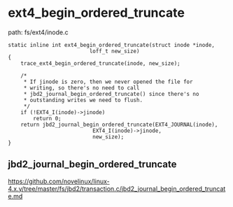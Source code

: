ext4_begin_ordered_truncate
========================================

path: fs/ext4/inode.c
```
static inline int ext4_begin_ordered_truncate(struct inode *inode,
                          loff_t new_size)
{
    trace_ext4_begin_ordered_truncate(inode, new_size);

    /*
     * If jinode is zero, then we never opened the file for
     * writing, so there's no need to call
     * jbd2_journal_begin_ordered_truncate() since there's no
     * outstanding writes we need to flush.
     */
    if (!EXT4_I(inode)->jinode)
        return 0;
    return jbd2_journal_begin_ordered_truncate(EXT4_JOURNAL(inode),
                           EXT4_I(inode)->jinode,
                           new_size);
}
```

jbd2_journal_begin_ordered_truncate
----------------------------------------

https://github.com/novelinux/linux-4.x.y/tree/master/fs/jbd2/transaction.c/jbd2_journal_begin_ordered_truncate.md
